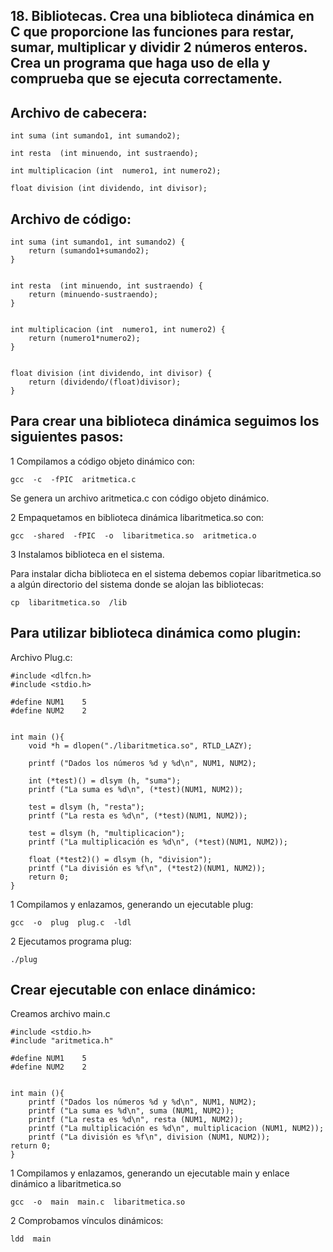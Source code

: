 ## 18. Bibliotecas. Crea una biblioteca dinámica en C que proporcione las funciones para restar, sumar, multiplicar y dividir 2 números enteros. Crea un programa que haga uso de ella y comprueba que se ejecuta correctamente.

## Archivo de cabecera:

	int suma (int sumando1, int sumando2);

	int resta  (int minuendo, int sustraendo);

	int multiplicacion (int  numero1, int numero2);

	float division (int dividendo, int divisor);

## Archivo de código:

	int suma (int sumando1, int sumando2) {
		return (sumando1+sumando2);
	}


	int resta  (int minuendo, int sustraendo) {
		return (minuendo-sustraendo);
	}


	int multiplicacion (int  numero1, int numero2) {
		return (numero1*numero2);
	}


	float division (int dividendo, int divisor) {
		return (dividendo/(float)divisor);
	}

## Para crear una biblioteca dinámica seguimos los siguientes pasos:

1 Compilamos a código objeto dinámico con:

	gcc  -c  -fPIC  aritmetica.c

Se genera un archivo aritmetica.c con código objeto dinámico.

2 Empaquetamos en biblioteca dinámica libaritmetica.so con: 

	gcc  -shared  -fPIC  -o  libaritmetica.so  aritmetica.o

3 Instalamos biblioteca en el sistema.

Para instalar dicha biblioteca en el sistema debemos copiar libaritmetica.so a algún directorio del sistema donde se alojan las bibliotecas:

	cp  libaritmetica.so  /lib

## Para utilizar biblioteca dinámica como plugin:


Archivo Plug.c:


	#include <dlfcn.h>
	#include <stdio.h>

	#define NUM1	5
	#define NUM2	2


	int main (){
		void *h = dlopen("./libaritmetica.so", RTLD_LAZY);

		printf ("Dados los números %d y %d\n", NUM1, NUM2);

		int (*test)() = dlsym (h, "suma");
		printf ("La suma es %d\n", (*test)(NUM1, NUM2));

		test = dlsym (h, "resta");
		printf ("La resta es %d\n", (*test)(NUM1, NUM2));

		test = dlsym (h, "multiplicacion");
		printf ("La multiplicación es %d\n", (*test)(NUM1, NUM2));

		float (*test2)() = dlsym (h, "division");
		printf ("La división es %f\n", (*test2)(NUM1, NUM2));
		return 0;
	}

1 Compilamos y enlazamos, generando un ejecutable plug:

	gcc  -o  plug  plug.c  -ldl

2 Ejecutamos programa plug:

	./plug

## Crear ejecutable con enlace dinámico:

Creamos archivo main.c 

	#include <stdio.h>
	#include "aritmetica.h"

	#define NUM1	5
	#define NUM2	2


	int main (){
		printf ("Dados los números %d y %d\n", NUM1, NUM2);
		printf ("La suma es %d\n", suma (NUM1, NUM2));
		printf ("La resta es %d\n", resta (NUM1, NUM2));
		printf ("La multiplicación es %d\n", multiplicacion (NUM1, NUM2));
		printf ("La división es %f\n", division (NUM1, NUM2));
	return 0;
	}

1 Compilamos y enlazamos, generando un ejecutable main y enlace dinámico a libaritmetica.so

	gcc  -o  main  main.c  libaritmetica.so 

2 Comprobamos vínculos dinámicos:

	ldd  main


